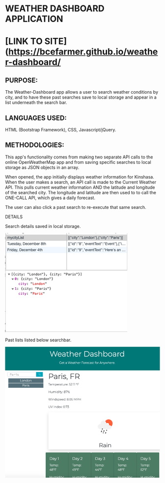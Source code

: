 # WEATHER DASHBOARD APPLICATION

# [LINK TO SITE](https://bcefarmer.github.io/weather-dashboard/

## PURPOSE:
The Weather-Dashboard app allows a user to search weather conditions by city, and to have these past searches save to local storage and appear in a list underneath the search bar.

## LANGUAGES USED:
HTML (Bootstrap Framework), CSS, Javascript/jQuery.  

## METHODOLOGIES:
This app's functionality comes from making two separate API calls to the online OpenWeatherMap app and from saving specific searches to local storage as JSON objects in an array. 

When opened, the app initially displays weather information for Kinshasa.  When the user makes a search, an API call is made to the Current Weather API.  This pulls current weather information AND the latitude and longitude of the searched city.  The longitude and latitude are then used to to call the ONE-CALL API, which gives a daily forecast.

The user can also click a past search to re-execute that same search.

DETAILS

Search details saved in local storage.

![alt text](img/WeatherAppJson.png "Search details saved in local storage.") 

Past lists listed below searchbar.

![alt text](img/SavedDetail.png "Past searches.") 
